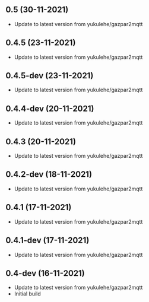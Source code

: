 
## 0.5 (30-11-2021)
- Update to latest version from yukulehe/gazpar2mqtt

## 0.4.5 (23-11-2021)
- Update to latest version from yukulehe/gazpar2mqtt

## 0.4.5-dev (23-11-2021)
- Update to latest version from yukulehe/gazpar2mqtt

## 0.4.4-dev (20-11-2021)
- Update to latest version from yukulehe/gazpar2mqtt

## 0.4.3 (20-11-2021)
- Update to latest version from yukulehe/gazpar2mqtt

## 0.4.2-dev (18-11-2021)
- Update to latest version from yukulehe/gazpar2mqtt

## 0.4.1 (17-11-2021)
- Update to latest version from yukulehe/gazpar2mqtt

## 0.4.1-dev (17-11-2021)
- Update to latest version from yukulehe/gazpar2mqtt

## 0.4-dev (16-11-2021)
- Update to latest version from yukulehe/gazpar2mqtt
- Initial build
